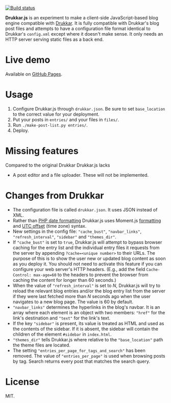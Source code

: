 [![Build status](https://travis-ci.org/dbohdan/drukkar.js.svg?branch=gh-pages)](https://travis-ci.org/dbohdan/drukkar.js)

**Drukkar.js** is an experiment to make a client-side JavaScript-based blog engine compatible with [Drukkar](http://drukkar.sourceforge.net/). It is fully compatible with Drukkar's blog post files and attempts to have a configuration file format identical to Drukkar's `config.xml` except where it doesn't make sense. It only needs an HTTP server serving static files as a back end.

Live demo
=========

Available on [GitHub Pages](https://dbohdan.github.io/drukkar.js/).

Usage
=====

1. Configure Drukkar.js through `drukkar.json`. Be sure to set `base_location` to the correct value for your deployment.
2. Put your posts in `entries/` and your files in `files/`.
3. Run `./make-post-list.py entries/`.
4. Deploy.

Missing features
================

Compared to the original Drukkar Drukkar.js lacks

* A post editor and a file uploader. These will not be implemented.

Changes from Drukkar
====================

* The configuration file is called `drukkar.json`. It uses JSON instead of XML.
* Rather than [PHP date formatting](http://php.net/manual/en/function.date.php) Drukkar.js uses Moment.js [formatting](http://momentjs.com/docs/#/displaying/format/) and [UTC offset](http://momentjs.com/docs/#/manipulating/utc-offset/) (time zone) syntax.
* New settings in the config file: `"cache_bust"`, `"navbar_links"`, `"refresh_interval"`, `"sidebar"` and `"themes_dir"`.
 * If `"cache_bust"` is set to `true`, Drukkar.js will attempt to bypass browser caching for the entry list and the individual entry files it requests from the server by appending `?cache=<unique number>` to their URLs. The purpose of this is to show the user new or updated blog content as soon as you deploy it. You should not need to activate this feature if you can configure your web server's HTTP headers. (E.g., add the field `Cache-Control: max-age=60` to the headers to prevent the browser from caching the content for longer than 60 seconds.)
 * When the value of `"refresh_interval"` is set to *N*, Drukkar.js will try to reload the relevant blog entries and/or the blog entry list from the server if they were last fetched more than *N* seconds ago when the user navigates to a new blog page. The value is 60 by default.
 * `"navbar_links"` determines the hyperlinks in the blog's navbar. It is an array where each element is an object with two members: `"href"` for the link's destination and `"text"` for the link's text.
 * If the key `"sidebar"` is present, its value is treated as HTML and used as the contents of the sidebar. If it is absent, the sidebar will contain the children of the element `#sidebar` in `index.html`.
 * `"themes_dir"` tells Drukkar.js where relative to the `"base_location"` path the theme files are located.
* The setting `"entries_per_page_for_tags_and_search"` has been removed. The value of `"entries_per_page"` is used when browsing posts by tag. Search returns every post that matches the search query.

License
=======

MIT.
